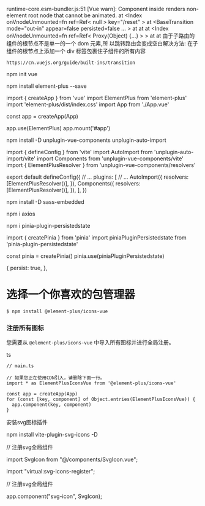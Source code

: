 runtime-core.esm-bundler.js:51 [Vue warn]: Component inside <Transition> renders non-element root node that cannot be animated. at <Index onVnodeUnmounted=fn<onVnodeUnmounted> ref=Ref< null > key="/reset" > at <BaseTransition mode="out-in"
appear=false persisted=false ... > at <Transition name="fade" mode="out-in" > at <RouterView > at <Index onVnodeUnmounted=fn<onVnodeUnmounted> ref=Ref< Proxy(Object) {…} > > at <RouterView > at <App> 由于子路由的组件的根节点不是单一的一个 dom 元素,所
以跳转路由会变成空白解决方法: 在子组件的根节点上添加一个 div 标签包裹住子组件的所有内容

```vue的transition标签
https://cn.vuejs.org/guide/built-ins/transition
```

npm init vue

npm install element-plus --save

import { createApp } from 'vue' import ElementPlus from 'element-plus' import 'element-plus/dist/index.css' import App from './App.vue'

const app = createApp(App)

app.use(ElementPlus) app.mount('#app')

npm install -D unplugin-vue-components unplugin-auto-import

import { defineConfig } from 'vite' import AutoImport from 'unplugin-auto-import/vite' import Components from 'unplugin-vue-components/vite' import { ElementPlusResolver } from 'unplugin-vue-components/resolvers'

export default defineConfig({ // ... plugins: [ // ... AutoImport({ resolvers: [ElementPlusResolver()], }), Components({ resolvers: [ElementPlusResolver()], }), ], })

npm install -D sass-embedded

npm i axios

npm i pinia-plugin-persistedstate

import { createPinia } from 'pinia' import piniaPluginPersistedstate from 'pinia-plugin-persistedstate'

const pinia = createPinia() pinia.use(piniaPluginPersistedstate)

{ persist: true, },

# 选择一个你喜欢的包管理器

```
$ npm install @element-plus/icons-vue
```

### 注册所有图标

您需要从 `@element-plus/icons-vue` 中导入所有图标并进行全局注册。

ts

```
// main.ts

// 如果您正在使用CDN引入，请删除下面一行。
import * as ElementPlusIconsVue from '@element-plus/icons-vue'

const app = createApp(App)
for (const [key, component] of Object.entries(ElementPlusIconsVue)) {
  app.component(key, component)
}
```

安装svg图标插件

npm install vite-plugin-svg-icons -D

// 注册svg全局组件

import SvgIcon from "@/components/SvgIcon.vue";

import "virtual:svg-icons-register";

// 注册svg全局组件

app.component("svg-icon", SvgIcon);